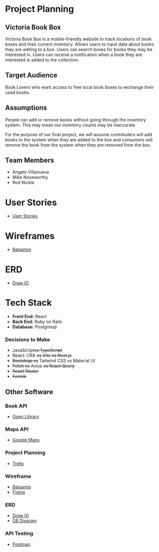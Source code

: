 # Project Planning

## Victoria Book Box
Victoria Book Box is a mobile-friendly website to track locations of book boxes and their current inventory. Allows users to input data about books they are adding to a box. Users can search boxes for books they may be interested in. Users can receive a notification when a book they are interested is added to the collection.

## Target Audience
Book Lovers who want access to free local book boxes to exchange their used books.

## Assumptions
People can add or remove books without going through the inventory system. This may mean our inventory counts may be inaccurate.

For the purpose of our final project, we will assume contributers will add books to the system when they are added to the box and consumers will remove the book from the system when they are removed from the box. 

## Team Members
- Angelo Villanueva
- Mike Noseworthy
- Rod Nickle

# User Stories
- [User Stories](./user-stories.md)

# Wireframes
- [Balsamiq](https://balsamiq.cloud/s7utcor/pi8z7sa)

# ERD 
- [Draw IO](https://app.diagrams.net/)

# Tech Stack
- **Front End:** React
- **Back End:** Ruby on Rails
- **Database:** Postgresql

### Decisions to Make
- JavaScript~~vs TypeScript~~
- React: CRA ~~vs Vite vs Next.js~~
- ~~Bootstrap vs~~ Tailwind CSS vs Material UI
- ~~Fetch vs~~ Axios ~~vs React Query~~
- ~~React Router~~
- ~~Formik~~

## Other Software

### Book API
- [Open Library](https://openlibrary.org/developers/api)

### Maps API
- [Google Maps](https://developers.google.com/maps/)

### Project Planning
- [Trello](https://trello.com/)

### Wireframe
- [Balsamiq](https://balsamiq.cloud/)
- [Figma](https://www.figma.com/)

### ERD
- [Draw IO](https://app.diagrams.net/)
- [DB Diagram](https://dbdiagram.io/home/)

### API Testing
- [Postman](https://www.postman.com/)
